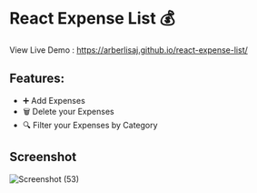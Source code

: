 # React Expense List 💰
View Live Demo : https://arberlisaj.github.io/react-expense-list/

##  Features:
- ➕ Add Expenses 
- 🗑️ Delete your Expenses 
- 🔍 Filter your Expenses by Category 

## Screenshot
![Screenshot (53)](https://github.com/arberLisaj/react-expense-list/assets/105673782/27e7c25e-72fb-4c67-bda7-ca91b7207dfc)
